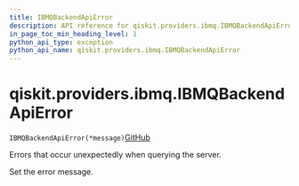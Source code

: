 ```yaml
---
title: IBMQBackendApiError
description: API reference for qiskit.providers.ibmq.IBMQBackendApiError
in_page_toc_min_heading_level: 1
python_api_type: exception
python_api_name: qiskit.providers.ibmq.IBMQBackendApiError
---
```


# qiskit.providers.ibmq.IBMQBackendApiError

<span id="qiskit.providers.ibmq.IBMQBackendApiError" />

`IBMQBackendApiError(*message)`[GitHub](https://github.com/qiskit/qiskit-ibmq-provider/tree/stable/0.17/qiskit/providers/ibmq/exceptions.py "view source code")

Errors that occur unexpectedly when querying the server.

Set the error message.

